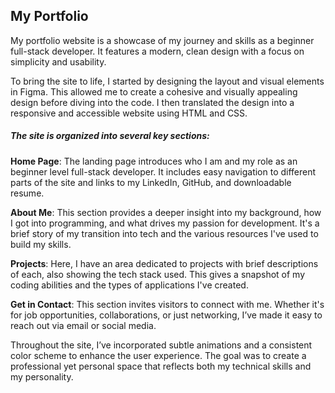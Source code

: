 ## My Portfolio

My portfolio website is a showcase of my journey and skills as a beginner full-stack developer. 
It features a modern, clean design with a focus on simplicity and usability. 

To bring the site to life, I started by designing the layout and visual elements in Figma. This allowed me to create a cohesive and visually appealing design before diving into the code. I then translated the design into a responsive and accessible website using HTML and CSS.


##### The site is organized into several key sections:

**Home Page**: 
The landing page introduces who I am and my role as an beginner level full-stack developer. 
It includes easy navigation to different parts of the site and links to my LinkedIn, GitHub, and downloadable resume.

**About Me**: 
This section provides a deeper insight into my background, how I got into programming, and what drives my passion for development. It's a brief story of my transition into tech and the various resources I've used to build my skills.

**Projects**: 
Here, I have an area dedicated to projects with brief descriptions of each, also showing the tech stack used. This gives a snapshot of my coding abilities and the types of applications I've created.

**Get in Contact**: 
This section invites visitors to connect with me. Whether it's for job opportunities, collaborations, or just networking, I’ve made it easy to reach out via email or social media.


Throughout the site, I’ve incorporated subtle animations and a consistent color scheme to enhance the user experience. The goal was to create a professional yet personal space that reflects both my technical skills and my personality.